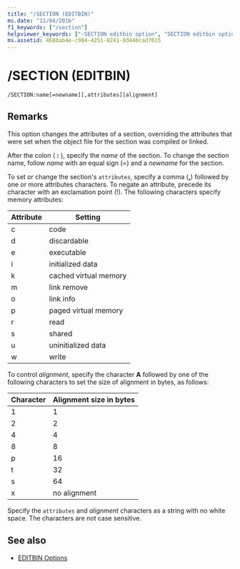 ```yaml
---
title: "/SECTION (EDITBIN)"
ms.date: "11/04/2016"
f1_keywords: ["/section"]
helpviewer_keywords: ["-SECTION editbin option", "SECTION editbin option", "alignment characters in sections", "/SECTION editbin option"]
ms.assetid: 4680ab4e-c984-4251-8241-93440cad7615
---
```

# /SECTION (EDITBIN)

```
/SECTION:name[=newname][,attributes][alignment]
```

## Remarks

This option changes the attributes of a section, overriding the attributes that were set when the object file for the section was compiled or linked.

After the colon ( **:** ), specify the *name* of the section. To change the section name, follow *name* with an equal sign (=) and a *newname* for the section.

To set or change the section's `attributes`, specify a comma (**,**) followed by one or more attributes characters. To negate an attribute, precede its character with an exclamation point (!). The following characters specify memory attributes:

|Attribute|Setting|
|---------------|-------------|
|c|code|
|d|discardable|
|e|executable|
|i|initialized data|
|k|cached virtual memory|
|m|link remove|
|o|link info|
|p|paged virtual memory|
|r|read|
|s|shared|
|u|uninitialized data|
|w|write|

To control *alignment*, specify the character **A** followed by one of the following characters to set the size of alignment in bytes, as follows:

|Character|Alignment size in bytes|
|---------------|-----------------------------|
|1|1|
|2|2|
|4|4|
|8|8|
|p|16|
|t|32|
|s|64|
|x|no alignment|

Specify the `attributes` and *alignment* characters as a string with no white space. The characters are not case sensitive.

## See also

- [EDITBIN Options](../../build/reference/editbin-options.md)
